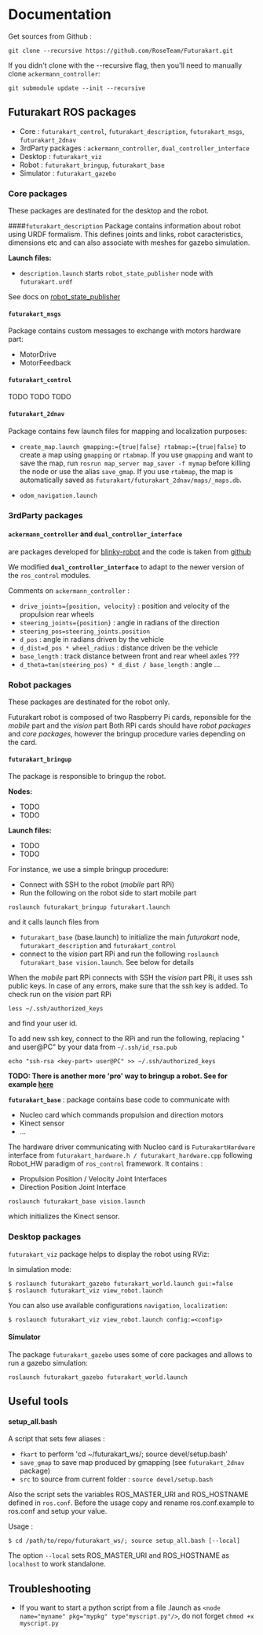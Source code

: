 # Documentation

Get sources from Github :
```
git clone --recursive https://github.com/RoseTeam/Futurakart.git
```
If you didn't clone with the --recursive flag, then you'll need to manually clone `ackermann_controller`:
```
git submodule update --init --recursive
```



## Futurakart ROS packages  

- Core : `futurakart_control`, `futurakart_description`, `futurakart_msgs`, `futurakart_2dnav`
- 3rdParty packages : `ackermann_controller`, `dual_controller_interface`
- Desktop : `futurakart_viz`
- Robot : `futurakart_bringup`, `futurakart_base` 
- Simulator : `futurakart_gazebo`


### Core packages

These packages are destinated for the desktop and the robot.  

####`futurakart_description`
Package contains information about robot using URDF formalism. 
This defines joints and links, robot caracteristics, dimensions etc and can also associate with meshes for gazebo simulation.

**Launch files:**
- `description.launch` starts `robot_state_publisher` node with `futurakart.urdf`

See docs on [robot_state_publisher](http://wiki.ros.org/robot_state_publisher/Tutorials/Using%20the%20robot%20state%20publisher%20on%20your%20own%20robot)


#### `futurakart_msgs`
Package contains custom messages to exchange with motors hardware part:
- MotorDrive
- MotorFeedback

#### `futurakart_control`

TODO TODO TODO


#### `futurakart_2dnav`

Package contains few launch files for mapping and localization purposes: 

- `create_map.launch gmapping:={true|false} rtabmap:={true|false}` to create a map using `gmapping` or `rtabmap`. 
If you use `gmapping` and want to save the map, run `rosrun map_server map_saver -f mymap` before killing the node or use the alias `save_gmap`.
If you use `rtabmap`, the map is automatically saved as `futurakart/futurakart_2dnav/maps/_maps.db`. 

- `odom_navigation.launch`


### 3rdParty packages

#### `ackermann_controller` and  `dual_controller_interface`
are packages developed for [blinky-robot](https://github.com/blinky-robot) and the code is taken from [github](https://github.com/blinky-robot/ackermann_controller) 

We modified **`dual_controller_interface`** to adapt to the newer version of the `ros_control` modules.

Comments on `ackermann_controller` :

- `drive_joints={position, velocity}` : position and velocity of the propulsion rear wheels
- `steering_joints={position}` : angle in radians of the direction
- `steering_pos=steering_joints.position`
- `d_pos` : angle in radians driven by the vehicle
- `d_dist=d_pos * wheel_radius` : distance driven be the vehicle
- `base_length` : track distance between front and rear wheel axles ???
- `d_theta=tan(steering_pos) * d_dist / base_length` : angle ...


### Robot packages 

These packages are destinated for the robot only. 

Futurakart robot is composed of two Raspberry Pi cards, reponsible for the *mobile* part and the *vision* part
Both RPi cards should have *robot packages* and *core packages*, however the bringup procedure varies depending on the card.

#### `futurakart_bringup` 
The package is responsible to bringup the robot. 

**Nodes:** 
- TODO
- TODO

**Launch files:**
- TODO
- TODO

For instance, we use a simple bringup procedure: 
- Connect with SSH to the robot (*mobile* part RPi)
- Run the following on the robot side to start mobile part
```
roslaunch futurakart_bringup futurakart.launch
```
and it calls launch files from 
* `futurakart_base` (base.launch) to initialize the main *futurakart* node, `futurakart_description` and `futurakart_control` 
* connect to the *vision* part RPi and run the following `roslaunch futurakart_base vision.launch`. See below for details

When the *mobile* part RPi connects with SSH the *vision* part PRi, it uses ssh public keys. 
In case of any errors, make sure that the ssh key is added. To check run on the *vision* part RPi
```
less ~/.ssh/authorized_keys
```
and find your user id.

To add new ssh key, connect to the RPi and run the following, replacing "<key-part> and user@PC" by your data from `~/.ssh/id_rsa.pub`   
```
echo "ssh-rsa <key-part> user@PC" >> ~/.ssh/authorized_keys 
```

**TODO: There is another more 'pro' way to bringup a robot. See for example [here](http://wiki.ros.org/husky_bringup/Tutorials/Install%20Husky%20Software)**

**`futurakart_base`** : package contains base code to communicate with
- Nucleo card which commands propulsion and direction motors
- Kinect sensor
- ...



The hardware driver communicating with Nucleo card is `FuturakartHardware` interface from `futurakart_hardware.h / futurakart_hardware.cpp` following Robot_HW paradigm of `ros_control` framework. 
It contains :
- Propulsion Position / Velocity Joint Interfaces
- Direction Position Joint Interface


```
roslaunch futurakart_base vision.launch
```
which initializes the Kinect sensor.


### Desktop packages

`futurakart_viz` package helps to display the robot using RViz: 
 
In simulation mode:
```
$ roslaunch futurakart_gazebo futurakart_world.launch gui:=false
$ roslaunch futurakart_viz view_robot.launch 
``` 

You can also use available configurations `navigation`, `localization`:
```
$ roslaunch futurakart_viz view_robot.launch config:=<config>
```
 
 

#### Simulator 

The package `futurakart_gazebo` uses some of core packages and allows to run a gazebo simulation:
```
roslaunch futurakart_gazebo futurakart_world.launch
```


## Useful tools 

#### setup_all.bash

A script that sets few aliases :
 
- `fkart` to perform 'cd ~/futurakart_ws/; source devel/setup.bash'
- `save_gmap` to save map produced by gmapping (see `futurakart_2dnav` package)
- `src` to source from current folder : `source devel/setup.bash`

Also the script sets the variables ROS_MASTER_URI and ROS_HOSTNAME defined in `ros.conf`. 
Before the usage copy and rename ros.conf.example to ros.conf and setup your value.    
  
Usage :
```
$ cd /path/to/repo/futurakart_ws/; source setup_all.bash [--local]
```

The option `--local` sets ROS_MASTER_URI and ROS_HOSTNAME as `localhost` to work standalone.

## Troubleshooting

- If you want to start a python script from a file .launch as `<node name="myname" pkg="mypkg" type"myscript.py"/>`, do not forget `chmod +x myscript.py`  
